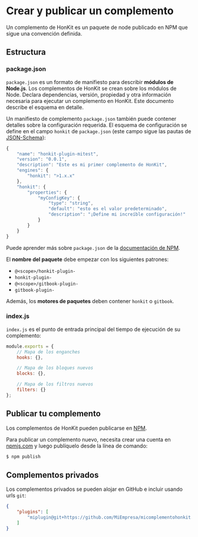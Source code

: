 # Crear y publicar un complemento

Un complemento de HonKit es un paquete de node publicado en NPM que sigue una convención definida.

## Estructura

### package.json

`package.json` es un formato de manifiesto para describir **módulos de Node.js**. Los complementos de HonKit se crean sobre los módulos de Node. Declara dependencias, versión, propiedad y otra información necesaria para ejecutar un complemento en HonKit. Este documento describe el esquema en detalle.

Un manifiesto de complemento `package.json` también puede contener detalles sobre la configuración requerida. El esquema de configuración se define en el campo `honkit` de `package.json` (este campo sigue las pautas de [JSON-Schema](http://json-schema.org)):

```js
{
    "name": "honkit-plugin-mitest",
    "version": "0.0.1",
    "description": "Este es mi primer complemento de HonKit",
    "engines": {
        "honkit": ">1.x.x"
    },
    "honkit": {
        "properties": {
            "myConfigKey": {
                "type": "string",
                "default": "esto es el valor predeterminado",
                "description": "¡Define mi increíble configuración!"
            }
        }
    }
}
```

Puede aprender más sobre `package.json` de la [documentación de NPM](https://docs.npmjs.com/files/package.json).

El **nombre del paquete** debe empezar con los siguientes patrones:

- `@<scope>/honkit-plugin-`
- `honkit-plugin-`
- `@<scope>/gitbook-plugin-`
- `gitbook-plugin-`

Además, los **motores de paquetes** deben contener `honkit` o `gitbook`.

### index.js

`index.js` es el punto de entrada principal del tiempo de ejecución de su complemento:

```js
module.exports = {
    // Mapa de los enganches
    hooks: {},

    // Mapa de los bloques nuevos
    blocks: {},

    // Mapa de los filtros nuevos
    filters: {}
};
```

## Publicar tu complemento

Los complementos de HonKit pueden publicarse en [NPM](https://www.npmjs.com).

Para publicar un complemento nuevo, necesita crear una cuenta en [npmjs.com](https://www.npmjs.com) y luego publíquelo desde la línea de comando:

```bash
$ npm publish
```

## Complementos privados

Los complementos privados se pueden alojar en GitHub e incluir usando urls `git`:

```json
{
    "plugins": [
        "miplugin@git+https://github.com/MiEmpresa/micomplementohonkit.git#1.0.0"
    ]
}
```
